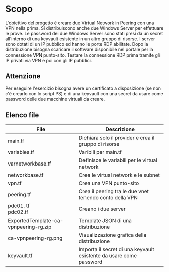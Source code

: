 # Scopo

L'obiettivo del progetto è creare due Virtual Network in Peering con una VPN nella prima.
Si distribuiscono anche due Windows Server per effettuare le prove.
Le password dei due Windows Server sono stati presi da un secret all'interno di una keyvault esistente in un altro gruppo di risorse.
I server sono dotati di un IP pubblico ed hanno le porte RDP abilitate.
Dopo la distribuzione bisogna scaricare il software disponibile nel portale per la connessione VPN punto-sito.
Testare la connessione RDP prima tramite gli IP privati via VPN e poi con gli IP pubblici.

## Attenzione

Per eseguire l'esercizio bisogna avere un certificato a disposizione (se non c'è crearlo con lo script PS) e di una keyvault con una secret da usare come password delle due macchine virtuali da creare.


## Elenco file

| File | Descrizione |
|-------------------|----------------------------------------|
| main.tf | Dichiara solo il provider e crea il gruppo di risorse |
| variables.tf | Varibili per main.tf |
| varnetworkbase.tf| Definisce le variabili per le virtual network |
| networkbase.tf | Crea le virtual network e le subnet |
| vpn.tf | Crea una VPN punto-sito |
| peering.tf | Crea il peering tra le due vnet tenendo conto della VPN |
| pdc01. tf <br/> pdc02.tf | Creano i due server |
| ExportedTemplate-ca-vpnpeering-rg.zip | Template JSON di una distribuzione|
| ca-vpnpeering-rg.png | Visualizzazione grafica della distribuzione|
| keyvault.tf | Importa il secret di una keyvault esistente da usare come password|

